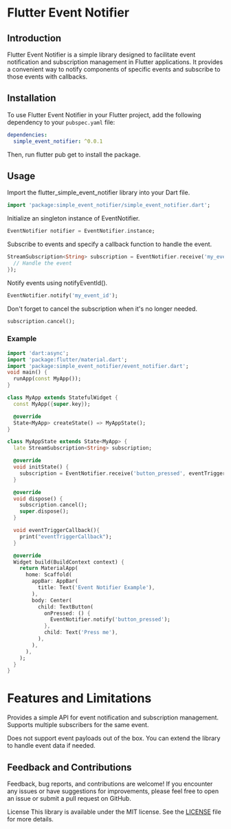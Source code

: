 # Flutter Event Notifier

## Introduction
Flutter Event Notifier is a simple library designed to facilitate event notification and subscription management in Flutter applications. It provides a convenient way to notify components of specific events and subscribe to those events with callbacks.

## Installation
To use Flutter Event Notifier in your Flutter project, add the following dependency to your `pubspec.yaml` file:

```yaml
dependencies:
  simple_event_notifier: ^0.0.1
```

Then, run flutter pub get to install the package.


## Usage
Import the flutter_simple_event_notifier library into your Dart file.

```dart
import 'package:simple_event_notifier/simple_event_notifier.dart';
```

Initialize an singleton instance of EventNotifier.
```dart
EventNotifier notifier = EventNotifier.instance;
```

Subscribe to events and specify a callback function to handle the event.
```dart
StreamSubscription<String> subscription = EventNotifier.receive('my_event_id', () {
  // Handle the event
});
```

Notify events using notifyEventId().

```dart
EventNotifier.notify('my_event_id');
```

Don't forget to cancel the subscription when it's no longer needed.
```dart
subscription.cancel();
```

### Example

```dart
import 'dart:async';
import 'package:flutter/material.dart';
import 'package:simple_event_notifier/event_notifier.dart';
void main() {
  runApp(const MyApp());
}

class MyApp extends StatefulWidget {
  const MyApp({super.key});

  @override
  State<MyApp> createState() => MyAppState();
}

class MyAppState extends State<MyApp> {
  late StreamSubscription<String> subscription;

  @override
  void initState() {
    subscription = EventNotifier.receive('button_pressed', eventTriggerCallback);
  }

  @override
  void dispose() {
    subscription.cancel();
    super.dispose();
  }

  void eventTriggerCallback(){
    print("eventTriggerCallback");
  }

  @override
  Widget build(BuildContext context) {
    return MaterialApp(
      home: Scaffold(
        appBar: AppBar(
          title: Text('Event Notifier Example'),
        ),
        body: Center(
          child: TextButton(
            onPressed: () {
              EventNotifier.notify('button_pressed');
            },
            child: Text('Press me'),
          ),
        ),
      ),
    );
  }
}
```

# Features and Limitations
Provides a simple API for event notification and subscription management.
Supports multiple subscribers for the same event.

Does not support event payloads out of the box. You can extend the library to handle event data if needed.
## Feedback and Contributions
Feedback, bug reports, and contributions are welcome! 
If you encounter any issues or have suggestions for improvements, please feel free to open an issue or submit a pull request on GitHub.

License
This library is available under the MIT license. See the [LICENSE](LICENSE) file for more details.